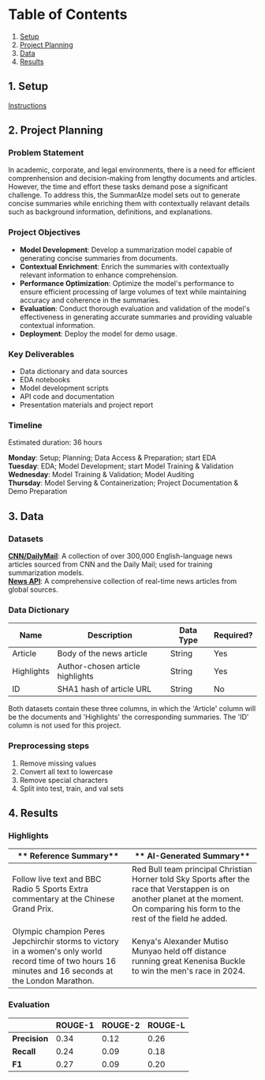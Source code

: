 # Table of Contents
1. [Setup](#phase1)  
2. [Project Planning](#phase2)  
3. [Data](#phase3)  
4. [Results](#phase4)  


## 1. Setup <a name="phase1"></a>
[Instructions](../config/README.md)  


## 2. Project Planning <a name="phase2"></a>

### Problem Statement  
In academic, corporate, and legal environments, there is a need for efficient comprenhension and decision-making from lengthy documents and articles. However, the time and effort these tasks demand pose a significant challenge. To address this, the SummarAIze model sets out to generate concise summaries while enriching them with contextually relavant details such as background information, definitions, and explanations.   

### Project Objectives  

* **Model Development**: Develop a summarization model capable of generating concise summaries from documents.  
* **Contextual Enrichment**: Enrich the summaries with contextually relevant information to enhance comprehension.  
* **Performance Optimization**: Optimize the model's performance to ensure efficient processing of large volumes of text while maintaining accuracy and coherence in the summaries.  
* **Evaluation**: Conduct thorough evaluation and validation of the model's effectiveness in generating accurate summaries and providing valuable contextual information.  
* **Deployment**: Deploy the model for demo usage.

### Key Deliverables
* Data dictionary and data sources  
* EDA notebooks  
* Model development scripts  
* API code and documentation  
* Presentation materials and project report

### Timeline  
Estimated duration: 36 hours

**Monday**: Setup; Planning; Data Access & Preparation; start EDA  
**Tuesday**: EDA; Model Development; start Model Training & Validation  
**Wednesday**: Model Training & Validation; Model Auditing   
**Thursday**: Model Serving & Containerization; Project Documentation & Demo Preparation


## 3. Data <a name="phase3"></a>

### Datasets

[**CNN/DailyMail**](../data/README.md): A collection of over 300,000 English-language news articles sourced from CNN and the Daily Mail; used for training summarization models.  
[**News API**](../data/README.md): A comprehensive collection of real-time news articles from global sources.  

### Data Dictionary

| Name          | Description                        | Data Type | Required? |
| ------------- | ---------------------------------- | --------- | --------- |
| Article       | Body of the news article           | String    | Yes       |
| Highlights    | Author-chosen article highlights   | String    | Yes       |
| ID            | SHA1 hash of article URL           | String    | No        |

Both datasets contain these three columns, in which the 'Article' column will be the documents and 'Highlights' the corresponding summaries. The 'ID' column is not used for this project.  

### Preprocessing steps

1. Remove missing values  
2. Convert all text to lowercase  
3. Remove special characters  
4. Split into test, train, and val sets


## 4. Results <a name="phase4"></a>

### Highlights

| ** Reference Summary**                                                                                                                                  | ** AI-Generated Summary**                                                                                                                                                            |
| ------------------------------------------------------------------------------------------------------------------------------------------------------- |--------------------------------------------------------------------------------------------------------------------------------------------------------------------------------------|
| Follow live text and BBC Radio 5 Sports Extra commentary at the Chinese Grand Prix.                                                                     | Red Bull team principal Christian Horner told Sky Sports after the race that Verstappen is on another planet at the moment. On comparing his form to the rest of the field he added. |
| Olympic champion Peres Jepchirchir storms to victory in a women's only world record time of two hours 16 minutes and 16 seconds at the London Marathon. | Kenya's Alexander Mutiso Munyao held off distance running great Kenenisa Buckle to win the men's race in 2024.                                                                       |  

### Evaluation

|               | **ROUGE-1** | **ROUGE-2** | **ROUGE-L** |
|---------------|-------------|-------------|-------------|
| **Precision** | 0.34        | 0.12        | 0.26        |
| **Recall**    | 0.24        | 0.09        | 0.18        |
| **F1**        | 0.27        | 0.09        | 0.20        |  


